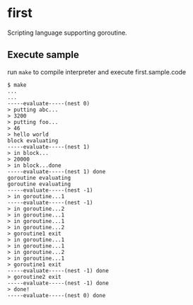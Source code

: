 # first
Scripting language supporting goroutine.

## Execute sample 
run `make` to compile interpreter and execute first.sample.code
```
$ make
...
...
-----evaluate-----(nest 0)
> putting abc...
> 3200
> putting foo...
> 46
> hello world
block evaluating
-----evaluate-----(nest 1)
> in block...
> 20000
> in block...done
-----evaluate-----(nest 1) done
goroutine evaluating
goroutine evaluating
-----evaluate-----(nest -1)
> in goroutine...1
-----evaluate-----(nest -1)
> in goroutine...2
> in goroutine...1
> in goroutine...1
> in goroutine...2
> goroutine1 exit
> in goroutine...1
> in goroutine...1
> in goroutine...2
> in goroutine...1
> goroutine1 exit
-----evaluate-----(nest -1) done
> goroutine2 exit
-----evaluate-----(nest -1) done
> done!
-----evaluate-----(nest 0) done
```



